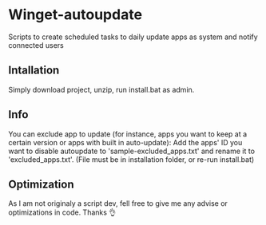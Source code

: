 # Winget-autoupdate
Scripts to create scheduled tasks to daily update apps as system and notify connected users

## Intallation
Simply download project, unzip, run install.bat as admin.

## Info
You can exclude app to update (for instance, apps you want to keep at a certain version or apps with built in auto-update):
Add the apps' ID you want to disable autoupdate to 'sample-excluded_apps.txt' and rename it to 'excluded_apps.txt'. (File must be in installation folder, or re-run install.bat)

## Optimization
As I am not originaly a script dev, fell free to give me any advise or optimizations in code. Thanks :ok_hand:
